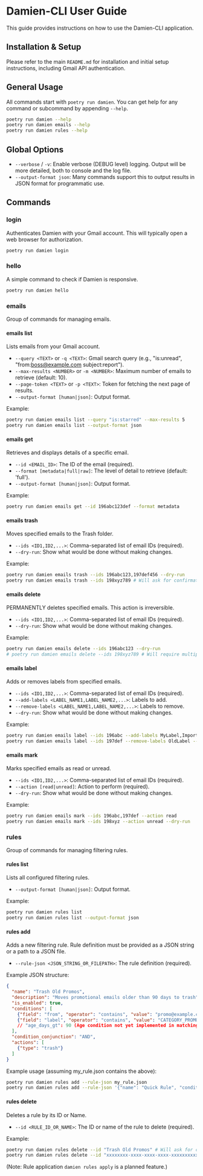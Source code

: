 # Damien-CLI User Guide

This guide provides instructions on how to use the Damien-CLI application.

## Installation & Setup

Please refer to the main `README.md` for installation and initial setup instructions, including Gmail API authentication.

## General Usage

All commands start with `poetry run damien`. You can get help for any command or subcommand by appending `--help`.

```bash
poetry run damien --help
poetry run damien emails --help
poetry run damien rules --help
```

## Global Options

* `--verbose` / `-v`: Enable verbose (DEBUG level) logging. Output will be more detailed, both to console and the log file.
* `--output-format json`: Many commands support this to output results in JSON format for programmatic use.

## Commands

### login

Authenticates Damien with your Gmail account. This will typically open a web browser for authorization.

```bash
poetry run damien login
```

### hello

A simple command to check if Damien is responsive.

```bash
poetry run damien hello
```

### emails

Group of commands for managing emails.

#### emails list

Lists emails from your Gmail account.

* `--query <TEXT>` or `-q <TEXT>`: Gmail search query (e.g., "is:unread", "from:boss@example.com subject:report").
* `--max-results <NUMBER>` or `-m <NUMBER>`: Maximum number of emails to retrieve (default: 10).
* `--page-token <TEXT>` or `-p <TEXT>`: Token for fetching the next page of results.
* `--output-format [human|json]`: Output format.

Example:
```bash
poetry run damien emails list --query "is:starred" --max-results 5
poetry run damien emails list --output-format json
```

#### emails get

Retrieves and displays details of a specific email.

* `--id <EMAIL_ID>`: The ID of the email (required).
* `--format [metadata|full|raw]`: The level of detail to retrieve (default: 'full').
* `--output-format [human|json]`: Output format.

Example:
```bash
poetry run damien emails get --id 196abc123def --format metadata
```

#### emails trash

Moves specified emails to the Trash folder.

* `--ids <ID1,ID2,...>`: Comma-separated list of email IDs (required).
* `--dry-run`: Show what would be done without making changes.

Example:
```bash
poetry run damien emails trash --ids 196abc123,197def456 --dry-run
poetry run damien emails trash --ids 198xyz789 # Will ask for confirmation
```

#### emails delete

PERMANENTLY deletes specified emails. This action is irreversible.

* `--ids <ID1,ID2,...>`: Comma-separated list of email IDs (required).
* `--dry-run`: Show what would be done without making changes.

Example:
```bash
poetry run damien emails delete --ids 196abc123 --dry-run
# poetry run damien emails delete --ids 198xyz789 # Will require multiple confirmations
```

#### emails label

Adds or removes labels from specified emails.

* `--ids <ID1,ID2,...>`: Comma-separated list of email IDs (required).
* `--add-labels <LABEL_NAME1,LABEL_NAME2,...>`: Labels to add.
* `--remove-labels <LABEL_NAME1,LABEL_NAME2,...>`: Labels to remove.
* `--dry-run`: Show what would be done without making changes.

Example:
```bash
poetry run damien emails label --ids 196abc --add-labels MyLabel,Important
poetry run damien emails label --ids 197def --remove-labels OldLabel --dry-run
```

#### emails mark

Marks specified emails as read or unread.

* `--ids <ID1,ID2,...>`: Comma-separated list of email IDs (required).
* `--action [read|unread]`: Action to perform (required).
* `--dry-run`: Show what would be done without making changes.

Example:
```bash
poetry run damien emails mark --ids 196abc,197def --action read
poetry run damien emails mark --ids 198xyz --action unread --dry-run
```

### rules

Group of commands for managing filtering rules.

#### rules list

Lists all configured filtering rules.

* `--output-format [human|json]`: Output format.

Example:
```bash
poetry run damien rules list
poetry run damien rules list --output-format json
```

#### rules add

Adds a new filtering rule. Rule definition must be provided as a JSON string or a path to a JSON file.

* `--rule-json <JSON_STRING_OR_FILEPATH>`: The rule definition (required).

Example JSON structure:
```json
{
  "name": "Trash Old Promos",
  "description": "Moves promotional emails older than 90 days to trash",
  "is_enabled": true,
  "conditions": [
    {"field": "from", "operator": "contains", "value": "promo@example.com"},
    {"field": "label", "operator": "contains", "value": "CATEGORY_PROMOTIONS"}
    // "age_days_gt": 90 (Age condition not yet implemented in matching logic)
  ],
  "condition_conjunction": "AND",
  "actions": [
    {"type": "trash"}
  ]
}
```

Example usage (assuming my_rule.json contains the above):
```bash
poetry run damien rules add --rule-json my_rule.json
poetry run damien rules add --rule-json '{"name": "Quick Rule", "conditions": [...], "actions": [{"type": "mark_read"}]}'
```

#### rules delete

Deletes a rule by its ID or Name.

* `--id <RULE_ID_OR_NAME>`: The ID or name of the rule to delete (required).

Example:
```bash
poetry run damien rules delete --id "Trash Old Promos" # Will ask for confirmation
poetry run damien rules delete --id "xxxxxxxx-xxxx-xxxx-xxxx-xxxxxxxxxxxx" # Using rule ID
```

(Note: Rule application `damien rules apply` is a planned feature.)
